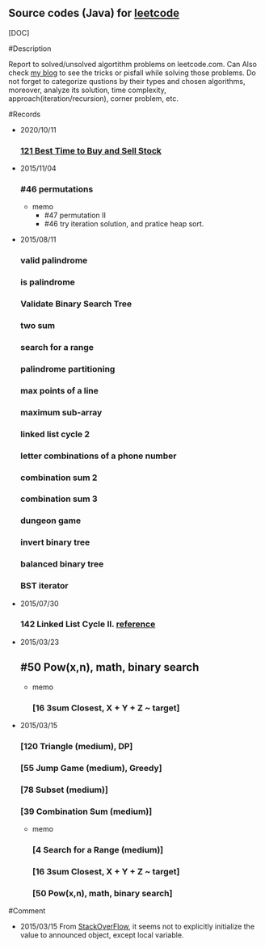 Source codes (Java) for [leetcode](https://leetcode.com/)
---

[DOC]

#Description

Report to solved/unsolved algortithm problems on leetcode.com. 
Can Also check [my blog](http://danjog.blogspot.jp/) to see the tricks or pisfall while solving those problems.
Do not forget to categorize qustions by their types and chosen algorithms, moreover, analyze its solution, time complexity, approach(iteration/recursion), corner problem, etc.


#Records

- 2020/10/11
  ### [121 Best Time to Buy and Sell Stock](https://leetcode-cn.com/problems/best-time-to-buy-and-sell-stock/)

- 2015/11/04
  ### #46 permutations
  - memo
    - #47 permutation II
    - #46 try iteration solution, and pratice heap sort.

- 2015/08/11
  ### valid palindrome
  ### is palindrome
  ### Validate Binary Search Tree
  ### two sum
  ### search for a range
  ### palindrome partitioning
  ### max points of a line
  ### maximum sub-array
  ### linked list cycle 2
  ### letter combinations of a phone number
  ### combination sum 2
  ### combination sum 3
  ### dungeon game
  ### invert binary tree
  ### balanced binary tree
  ### BST iterator

- 2015/07/30
  ### 142 Linked List Cycle II. [reference](http://blog.csdn.net/kenden23/article/details/13871699)

- 2015/03/23  
  ## #50 Pow(x,n), math, binary search
  - memo
    ### [16  3sum Closest,  X + Y + Z ~ target]

- 2015/03/15
  ### [120 Triangle (medium), DP]
  ### [55 Jump Game (medium), Greedy]
  ### [78 Subset (medium)]
  ### [39 Combination Sum (medium)]
  - memo
    ### [4 Search for a Range (medium)]
    ### [16  3sum Closest,  X + Y + Z ~ target]
    ### [50   Pow(x,n), math, binary search]


#Comment

- 2015/03/15  From [StackOverFlow](http://stackoverflow.com/questions/3426843/what-is-the-default-initialization-of-an-array-in-java), it seems not to explicitly initialize the value to announced object, except local variable.